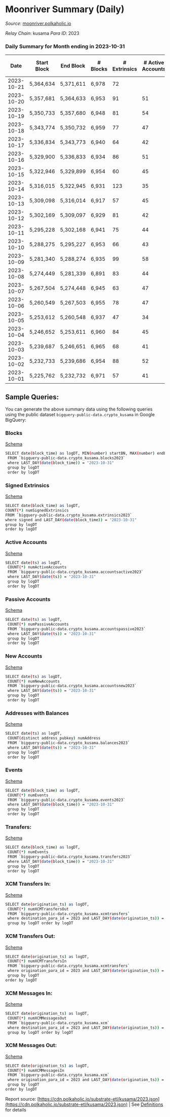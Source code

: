 # Moonriver Summary (Daily)

_Source_: [moonriver.polkaholic.io](https://moonriver.polkaholic.io)

*Relay Chain*: kusama
*Para ID*: 2023



### Daily Summary for Month ending in 2023-10-31


| Date    | Start Block | End Block | # Blocks | # Extrinsics | # Active Accounts | # Passive Accounts | # New Accounts | # Addresses | # Events  | # Transfers ($USD) | # XCM Transfers In ($USD) | # XCM Transfers Out ($USD) | # XCM In | # XCM Out | Issues |
|---------|-------------|-----------|----------|--------------|-------------------|--------------------|----------------|-------------|-----------|--------------------|---------------------------|----------------------------|----------|-----------|--------|
| 2023-10-21 | 5,364,634 | 5,371,611 | 6,978 | 72 |  |  |  |  | 477,834 | 3,673 ($102,906.86) | 19 ($914.19) | 49 ($5,365.06) | 59 | 87 |  |
| 2023-10-20 | 5,357,681 | 5,364,633 | 6,953 | 91 | 51 |  | 551 | 497,855 | 459,536 | 3,654 ($445,517.02) | 13 ($45,144.74) | 46 ($3,537.95) | 45 | 71 |  |
| 2023-10-19 | 5,350,733 | 5,357,680 | 6,948 | 81 | 54 |  | 921 | 497,308 | 455,583 | 4,086 ($180,471.05) | 21 ($3,708.75) | 51 ($2,204.64) | 61 | 76 |  |
| 2023-10-18 | 5,343,774 | 5,350,732 | 6,959 | 77 | 47 |  | 776 | 496,389 | 435,020 | 4,161 ($282,237.35) | 4 ($34.71) | 43 ($5,105.46) | 35 | 58 |  |
| 2023-10-17 | 5,336,834 | 5,343,773 | 6,940 | 64 | 42 |  | 1,450 | 495,617 | 516,762 | 6,423 ($345,831.25) | 7 ($1,382.75) | 32 ($1,105.40) | 45 | 49 |  |
| 2023-10-16 | 5,329,900 | 5,336,833 | 6,934 | 86 | 51 |  | 1,141 | 494,173 | 480,347 | 5,071 ($280,190.28) | 9 ($378.38) | 36 ($3,043.13) | 44 | 44 |  |
| 2023-10-15 | 5,322,946 | 5,329,899 | 6,954 | 60 | 45 |  | 913 | 493,037 | 565,814 | 5,133 ($109,348.23) | 13 ($177.14) | 29 ($577.63) | 52 | 40 |  |
| 2023-10-14 | 5,316,015 | 5,322,945 | 6,931 | 123 | 35 | 1,547 | 763 | 492,130 | 747,495 | 7,674 ($313,096.22) | 52 ($3,872.65) | 73 ($4,707.54) | 89 | 96 |  |
| 2023-10-13 | 5,309,098 | 5,316,014 | 6,917 | 57 | 45 |  | 636 | 491,372 | 458,092 | 5,748 ($1,414,598.70) | 54 ($6,784.45) | 76 ($3,660.61) | 89 | 93 |  |
| 2023-10-12 | 5,302,169 | 5,309,097 | 6,929 | 81 | 42 | 1,491 | 686 | 490,746 | 520,786 | 4,322 ($347,575.04) | 16 ($3,393.07) | 37 ($4,669.82) | 57 | 53 |  |
| 2023-10-11 | 5,295,228 | 5,302,168 | 6,941 | 75 | 44 |  | 567 | 490,074 | 459,808 | 4,013 ($1,843,096.77) | 4 ($83.08) | 29 ($1,682.63) | 37 | 41 |  |
| 2023-10-10 | 5,288,275 | 5,295,227 | 6,953 | 66 | 43 | 1,389 | 554 | 489,531 | 488,267 | 3,724 ($207,491.51) | 17 ($10,344.96) | 26 ($20,758.61) | 74 | 52 |  |
| 2023-10-09 | 5,281,340 | 5,288,274 | 6,935 | 99 | 58 |  | 573 | 488,989 | 472,367 | 4,272 ($329,914.75) | 1 ($17.82) | 8 ($955.26) | 3 | 13 |  |
| 2023-10-08 | 5,274,449 | 5,281,339 | 6,891 | 83 | 44 |  | 675 | 488,425 | 498,483 | 4,546 ($166,879.17) | 19 ($2,920.83) | 27 ($6,952.95) | 25 | 29 |  |
| 2023-10-07 | 5,267,504 | 5,274,448 | 6,945 | 63 | 47 |  | 613 | 487,761 | 495,409 | 5,049 ($480,047.55) | 43 ($10,990.38) | 32 ($1,455.67) | 55 | 32 |  |
| 2023-10-06 | 5,260,549 | 5,267,503 | 6,955 | 78 | 47 |  | 614 | 487,159 | 513,892 | 4,338 ($154,916.66) | 6 ($125.95) | 6 ($617.41) | 17 | 6 |  |
| 2023-10-05 | 5,253,612 | 5,260,548 | 6,937 | 47 | 34 |  | 699 | 486,558 | 542,269 | 4,625 ($242,576.22) | 40 ($3,628.66) | 39 ($1,401.68) | 59 | 47 |  |
| 2023-10-04 | 5,246,652 | 5,253,611 | 6,960 | 84 | 45 |  | 547 | 485,863 | 523,686 | 4,140 ($199,855.21) | 5 ($3,955.36) | 23 ($2,724.33) | 27 | 29 |  |
| 2023-10-03 | 5,239,687 | 5,246,651 | 6,965 | 68 | 41 |  | 666 | 485,331 | 518,916 | 4,700 ($1,051,131.21) | 8 ($93.90) | 19 ($134,313.47) | 27 | 36 |  |
| 2023-10-02 | 5,232,733 | 5,239,686 | 6,954 | 88 | 52 |  | 1,048 | 484,679 | 517,602 | 6,751 ($388,960.99) | 22 ($628.11) | 30 ($4,946.27) | 39 | 63 |  |
| 2023-10-01 | 5,225,762 | 5,232,732 | 6,971 | 57 | 41 |  | 919 | 483,650 | 555,464 | 6,123 ($364,405.65) | 10 ($666.57) | 40 ($6,773.19) | 25 | 53 |  |

## Sample Queries:
You can generate the above summary data using the following queries using the public dataset `bigquery-public-data.crypto_kusama` in Google BigQuery:


### Blocks 

[Schema](https://github.com/colorfulnotion/substrate-etl/blob/main/schema/blocks.json)

```bash
SELECT date(block_time) as logDT, MIN(number) startBN, MAX(number) endBN, COUNT(*) numBlocks 
 FROM `bigquery-public-data.crypto_kusama.blocks2023`  
 where LAST_DAY(date(block_time)) = "2023-10-31" 
 group by logDT 
 order by logDT
```

### Signed Extrinsics 

[Schema](https://github.com/colorfulnotion/substrate-etl/blob/main/schema/extrinsics.json)

```bash
SELECT date(block_time) as logDT, 
COUNT(*) numSignedExtrinsics 
FROM `bigquery-public-data.crypto_kusama.extrinsics2023`  
where signed and LAST_DAY(date(block_time)) = "2023-10-31" 
group by logDT 
order by logDT
```

### Active Accounts 

[Schema](https://github.com/colorfulnotion/substrate-etl/blob/main/schema/accountsactive.json)

```bash
SELECT date(ts) as logDT, 
 COUNT(*) numActiveAccounts 
 FROM `bigquery-public-data.crypto_kusama.accountsactive2023` 
 where LAST_DAY(date(ts)) = "2023-10-31" 
 group by logDT 
 order by logDT
```

### Passive Accounts 

[Schema](https://github.com/colorfulnotion/substrate-etl/blob/main/schema/accountspassive.json)

```bash
SELECT date(ts) as logDT, 
 COUNT(*) numPassiveAccounts 
 FROM `bigquery-public-data.crypto_kusama.accountspassive2023` 
 where LAST_DAY(date(ts)) = "2023-10-31" 
 group by logDT 
 order by logDT
```

### New Accounts 

[Schema](https://github.com/colorfulnotion/substrate-etl/blob/main/schema/accountsnew.json)

```bash
SELECT date(ts) as logDT, 
 COUNT(*) numNewAccounts 
 FROM `bigquery-public-data.crypto_kusama.accountsnew2023` 
 where LAST_DAY(date(ts)) = "2023-10-31" 
 group by logDT
 order by logDT
```

### Addresses with Balances 

[Schema](https://github.com/colorfulnotion/substrate-etl/blob/main/schema/balances.json)

```bash
SELECT date(ts) as logDT,
 COUNT(distinct address_pubkey) numAddress 
 FROM `bigquery-public-data.crypto_kusama.balances2023` 
 where LAST_DAY(date(ts)) = "2023-10-31" 
 group by logDT 
 order by logDT
```

### Events 

[Schema](https://github.com/colorfulnotion/substrate-etl/blob/main/schema/events.json)

```bash
SELECT date(block_time) as logDT, 
 COUNT(*) numEvents 
 FROM `bigquery-public-data.crypto_kusama.events2023` 
 where LAST_DAY(date(block_time)) = "2023-10-31" 
 group by logDT 
 order by logDT
```

### Transfers:

[Schema](https://github.com/colorfulnotion/substrate-etl/blob/main/schema/transfers.json)

```bash
SELECT date(block_time) as logDT, 
 COUNT(*) numEvents 
 FROM `bigquery-public-data.crypto_kusama.transfers2023` 
 where LAST_DAY(date(block_time)) = "2023-10-31" 
 group by logDT 
 order by logDT
```

### XCM Transfers In: 

[Schema](https://github.com/colorfulnotion/substrate-etl/blob/main/schema/xcmtransfers.json)

```bash
SELECT date(origination_ts) as logDT, 
 COUNT(*) numXCMTransfersOut 
 FROM `bigquery-public-data.crypto_kusama.xcmtransfers` 
 where destination_para_id = 2023 and LAST_DAY(date(origination_ts)) = "2023-10-31" 
 group by logDT order by logDT
```

### XCM Transfers Out: 

[Schema](https://github.com/colorfulnotion/substrate-etl/blob/main/schema/xcmtransfers.json)

```bash
SELECT date(origination_ts) as logDT, 
 COUNT(*) numXCMTransfersIn 
 FROM `bigquery-public-data.crypto_kusama.xcmtransfers` 
 where origination_para_id = 2023 and LAST_DAY(date(origination_ts)) = "2023-10-31" 
 group by logDT 
order by logDT
```

### XCM Messages In: 

[Schema](https://github.com/colorfulnotion/substrate-etl/blob/main/schema/xcm.json)

```bash
SELECT date(origination_ts) as logDT, 
 COUNT(*) numXCMMessagesOut 
 FROM `bigquery-public-data.crypto_kusama.xcm` 
 where destination_para_id = 2023 and LAST_DAY(date(origination_ts)) = "2023-10-31" 
 group by logDT order by logDT
```

### XCM Messages Out: 

[Schema](https://github.com/colorfulnotion/substrate-etl/blob/main/schema/xcm.json)

```bash
SELECT date(origination_ts) as logDT, 
 COUNT(*) numXCMMessagesIn 
 FROM `bigquery-public-data.crypto_kusama.xcm` 
 where origination_para_id = 2023 and LAST_DAY(date(origination_ts)) = "2023-10-31" 
 group by logDT 
order by logDT
```


Report source: [https://cdn.polkaholic.io/substrate-etl/kusama/2023.json](https://cdn.polkaholic.io/substrate-etl/kusama/2023.json) | See [Definitions](/DEFINITIONS.md) for details
